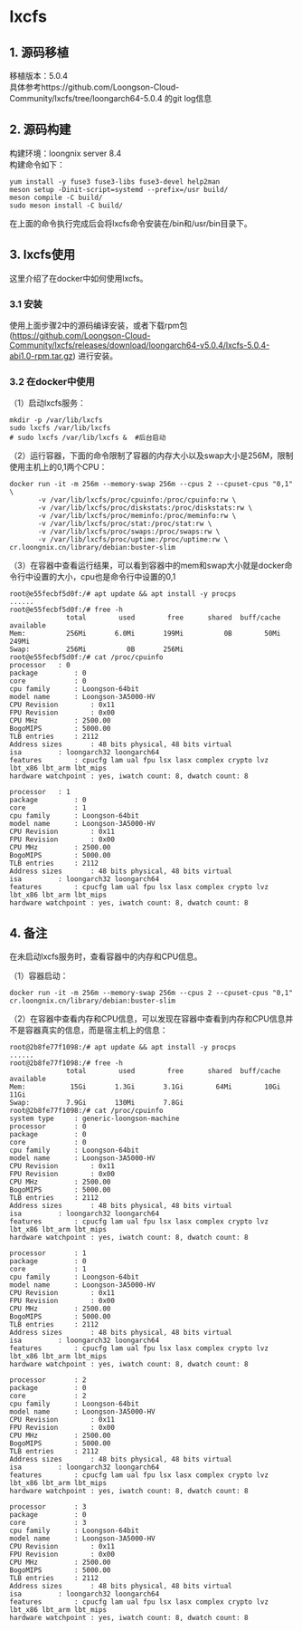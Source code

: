 # lxcfs

## 1. 源码移植
移植版本：5.0.4      
具体参考https://github.com/Loongson-Cloud-Community/lxcfs/tree/loongarch64-5.0.4    的git log信息     

## 2. 源码构建
构建环境：loongnix server 8.4      
构建命令如下：
```
yum install -y fuse3 fuse3-libs fuse3-devel help2man 
meson setup -Dinit-script=systemd --prefix=/usr build/
meson compile -C build/
sudo meson install -C build/
```
在上面的命令执行完成后会将lxcfs命令安装在/bin和/usr/bin目录下。

## 3. lxcfs使用
这里介绍了在docker中如何使用lxcfs。         
### 3.1 安装
使用上面步骤2中的源码编译安装，或者下载rpm包(https://github.com/Loongson-Cloud-Community/lxcfs/releases/download/loongarch64-v5.0.4/lxcfs-5.0.4-abi1.0-rpm.tar.gz) 进行安装。

### 3.2 在docker中使用
（1）启动lxcfs服务：
```
mkdir -p /var/lib/lxcfs
sudo lxcfs /var/lib/lxcfs
# sudo lxcfs /var/lib/lxcfs &  #后台启动
```
（2）运行容器，下面的命令限制了容器的内存大小以及swap大小是256M，限制使用主机上的0,1两个CPU：     
```
docker run -it -m 256m --memory-swap 256m --cpus 2 --cpuset-cpus "0,1" \
       -v /var/lib/lxcfs/proc/cpuinfo:/proc/cpuinfo:rw \
       -v /var/lib/lxcfs/proc/diskstats:/proc/diskstats:rw \
       -v /var/lib/lxcfs/proc/meminfo:/proc/meminfo:rw \
       -v /var/lib/lxcfs/proc/stat:/proc/stat:rw \
       -v /var/lib/lxcfs/proc/swaps:/proc/swaps:rw \
       -v /var/lib/lxcfs/proc/uptime:/proc/uptime:rw \
cr.loongnix.cn/library/debian:buster-slim
```
（3）在容器中查看运行结果，可以看到容器中的mem和swap大小就是docker命令行中设置的大小，cpu也是命令行中设置的0,1
```
root@e55fecbf5d0f:/# apt update && apt install -y procps
......
root@e55fecbf5d0f:/# free -h
              total        used        free      shared  buff/cache   available
Mem:          256Mi       6.0Mi       199Mi          0B        50Mi       249Mi
Swap:         256Mi          0B       256Mi
root@e55fecbf5d0f:/# cat /proc/cpuinfo 
processor	: 0
package			: 0
core			: 0
cpu family		: Loongson-64bit
model name		: Loongson-3A5000-HV
CPU Revision		: 0x11
FPU Revision		: 0x00
CPU MHz			: 2500.00
BogoMIPS		: 5000.00
TLB entries		: 2112
Address sizes		: 48 bits physical, 48 bits virtual
isa			: loongarch32 loongarch64
features		: cpucfg lam ual fpu lsx lasx complex crypto lvz lbt_x86 lbt_arm lbt_mips
hardware watchpoint	: yes, iwatch count: 8, dwatch count: 8

processor	: 1
package			: 0
core			: 1
cpu family		: Loongson-64bit
model name		: Loongson-3A5000-HV
CPU Revision		: 0x11
FPU Revision		: 0x00
CPU MHz			: 2500.00
BogoMIPS		: 5000.00
TLB entries		: 2112
Address sizes		: 48 bits physical, 48 bits virtual
isa			: loongarch32 loongarch64
features		: cpucfg lam ual fpu lsx lasx complex crypto lvz lbt_x86 lbt_arm lbt_mips
hardware watchpoint	: yes, iwatch count: 8, dwatch count: 8
```


## 4. 备注
在未启动lxcfs服务时，查看容器中的内存和CPU信息。     

（1）容器启动：
```
docker run -it -m 256m --memory-swap 256m --cpus 2 --cpuset-cpus "0,1" cr.loongnix.cn/library/debian:buster-slim
```
（2）在容器中查看内存和CPU信息，可以发现在容器中查看到内存和CPU信息并不是容器真实的信息，而是宿主机上的信息：
```
root@2b8fe77f1098:/# apt update && apt install -y procps
......
root@2b8fe77f1098:/# free -h
              total        used        free      shared  buff/cache   available
Mem:           15Gi       1.3Gi       3.1Gi        64Mi        10Gi        11Gi
Swap:         7.9Gi       130Mi       7.8Gi
root@2b8fe77f1098:/# cat /proc/cpuinfo 
system type		: generic-loongson-machine
processor		: 0
package			: 0
core			: 0
cpu family		: Loongson-64bit
model name		: Loongson-3A5000-HV
CPU Revision		: 0x11
FPU Revision		: 0x00
CPU MHz			: 2500.00
BogoMIPS		: 5000.00
TLB entries		: 2112
Address sizes		: 48 bits physical, 48 bits virtual
isa			: loongarch32 loongarch64
features		: cpucfg lam ual fpu lsx lasx complex crypto lvz lbt_x86 lbt_arm lbt_mips
hardware watchpoint	: yes, iwatch count: 8, dwatch count: 8

processor		: 1
package			: 0
core			: 1
cpu family		: Loongson-64bit
model name		: Loongson-3A5000-HV
CPU Revision		: 0x11
FPU Revision		: 0x00
CPU MHz			: 2500.00
BogoMIPS		: 5000.00
TLB entries		: 2112
Address sizes		: 48 bits physical, 48 bits virtual
isa			: loongarch32 loongarch64
features		: cpucfg lam ual fpu lsx lasx complex crypto lvz lbt_x86 lbt_arm lbt_mips
hardware watchpoint	: yes, iwatch count: 8, dwatch count: 8

processor		: 2
package			: 0
core			: 2
cpu family		: Loongson-64bit
model name		: Loongson-3A5000-HV
CPU Revision		: 0x11
FPU Revision		: 0x00
CPU MHz			: 2500.00
BogoMIPS		: 5000.00
TLB entries		: 2112
Address sizes		: 48 bits physical, 48 bits virtual
isa			: loongarch32 loongarch64
features		: cpucfg lam ual fpu lsx lasx complex crypto lvz lbt_x86 lbt_arm lbt_mips
hardware watchpoint	: yes, iwatch count: 8, dwatch count: 8

processor		: 3
package			: 0
core			: 3
cpu family		: Loongson-64bit
model name		: Loongson-3A5000-HV
CPU Revision		: 0x11
FPU Revision		: 0x00
CPU MHz			: 2500.00
BogoMIPS		: 5000.00
TLB entries		: 2112
Address sizes		: 48 bits physical, 48 bits virtual
isa			: loongarch32 loongarch64
features		: cpucfg lam ual fpu lsx lasx complex crypto lvz lbt_x86 lbt_arm lbt_mips
hardware watchpoint	: yes, iwatch count: 8, dwatch count: 8
```
